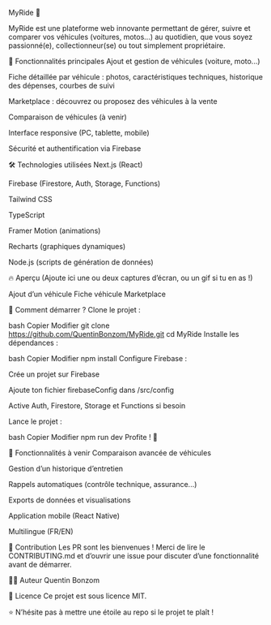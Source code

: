 MyRide 🚗


MyRide est une plateforme web innovante permettant de gérer, suivre et comparer vos véhicules (voitures, motos...) au quotidien, que vous soyez passionné(e), collectionneur(se) ou tout simplement propriétaire.

🚀 Fonctionnalités principales
Ajout et gestion de véhicules (voiture, moto...)

Fiche détaillée par véhicule : photos, caractéristiques techniques, historique des dépenses, courbes de suivi

Marketplace : découvrez ou proposez des véhicules à la vente

Comparaison de véhicules (à venir)

Interface responsive (PC, tablette, mobile)

Sécurité et authentification via Firebase

🛠️ Technologies utilisées
Next.js (React)

Firebase (Firestore, Auth, Storage, Functions)

Tailwind CSS

TypeScript

Framer Motion (animations)

Recharts (graphiques dynamiques)

Node.js (scripts de génération de données)

🔥 Aperçu
(Ajoute ici une ou deux captures d’écran, ou un gif si tu en as !)

Ajout d’un véhicule	Fiche véhicule	Marketplace

🚦 Comment démarrer ?
Clone le projet :

bash
Copier
Modifier
git clone https://github.com/QuentinBonzom/MyRide.git
cd MyRide
Installe les dépendances :

bash
Copier
Modifier
npm install
Configure Firebase :

Crée un projet sur Firebase

Ajoute ton fichier firebaseConfig dans /src/config

Active Auth, Firestore, Storage et Functions si besoin

Lance le projet :

bash
Copier
Modifier
npm run dev
Profite ! 🚙

📄 Fonctionnalités à venir
Comparaison avancée de véhicules

Gestion d’un historique d’entretien

Rappels automatiques (contrôle technique, assurance...)

Exports de données et visualisations

Application mobile (React Native)

Multilingue (FR/EN)

🤝 Contribution
Les PR sont les bienvenues !
Merci de lire le CONTRIBUTING.md et d’ouvrir une issue pour discuter d’une fonctionnalité avant de démarrer.

🧑‍💻 Auteur
Quentin Bonzom

📜 Licence
Ce projet est sous licence MIT.

⭐️ N’hésite pas à mettre une étoile au repo si le projet te plaît !


